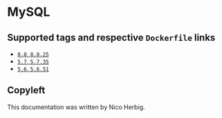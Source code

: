 # MySQL

## Supported tags and respective `Dockerfile` links

 * [`8.0`, `8.0.25`](https://github.com/nicoherbigio/docker-mysql/blob/master/8.0/debian/default/Dockerfile)
 * [`5.7`, `5.7.35`](https://github.com/nicoherbigio/docker-mysql/blob/master/5.7/debian/default/Dockerfile)
 * [`5.6`, `5.6.51`](https://github.com/nicoherbigio/docker-mysql/blob/master/5.6/debian/default/Dockerfile)

## Copyleft

This documentation was written by Nico Herbig.
